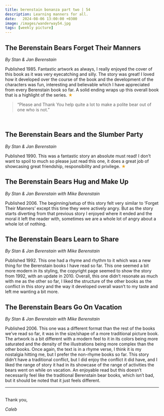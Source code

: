 ```yaml
---
title: berenstain bonanza part two | 54
description: Learning manners for all.
date:   2024-08-06 13:00:00 +0300
image: /images/wanderway54.jpg
tags: [weekly picture]
---
```


## The Berenstain Bears Forget Their Manners
*By Stan & Jan Berenstain*

Published 1985. Fantastic artwork as always, I really enjoyed the cover of this book as it was very eyecatching and silly. The story was great! I loved how it developed over the course of the book and the development of the characters was fun, interesting and believable which I have appreciated from every Berenstain book so far. A solid ending wraps up this overall book that is a highlight of the series. <h style="color:#E7A526;">★</h>
 
>“Please and Thank You help quite a lot to make a polite bear out of one who is not.”
>
 
## The Berenstain Bears and the Slumber Party 
*By Stan & Jan Berenstain*

Published 1990. This was a fantastic story an absolute must read! I don’t want to spoil to much so please just read this one, it does a great job of showcasing great friendship, responsibility and privilege. <h style="color:#E7A526;">★</h>
 
## The Berenstain Bears Hug and Make Up
*By Stan & Jan Berenstain with Mike Berenstain*

Published 2006. The beginning/setup of this story felt very similar to ‘Forget Their Manners’ except this time they were actively angry. But as the story starts diverting from that previous story I enjoyed where it ended and the moral it left the reader with, sometimes we are a whole lot of angry about a whole lot of nothing. 
 
## The Berenstain Bears Learn to Share
*By Stan & Jan Berenstain with Mike Berenstain*

Published 1992. This one had a rhyme and rhythm to it which was a new thing for the Berenstain books I have read so far. This one seemed a bit more modern in its styling, the copyright page seemed to show the story from 1992, with an update in 2010. Overall, this one didn’t resonate as much with me as the other so far, I liked the structure of the other books as the conflict in this story and the way it developed overall wasn’t to my taste and left me wanting a bit more. 
 
## The Berenstain Bears Go On Vacation
*By Stan & Jan Berenstain with Mike Berenstain*

Published 2006. This one was a different format than the rest of the books we’ve read so far, it was in the size/shape of a more traditional picture book. The artwork is a bit different with a modern feel to it in its colors being more saturated and the density of the illustrations being more complex than the other books. Once again, the text is in a rhyme verse, I think it is my nostalgia hitting me, but I prefer the non-rhyme books so far. This story didn’t have a traditional conflict, but I did enjoy the conflict it did have, and I liked the range of story it had in its showcase of the range of activities the bears went on while on vacation. An enjoyable read but this doesn’t necessarily feel like the traditional Berenstain bear books, which isn’t bad, but it should be noted that it just feels different. 


***

<br>
Thank you,

*Caleb*